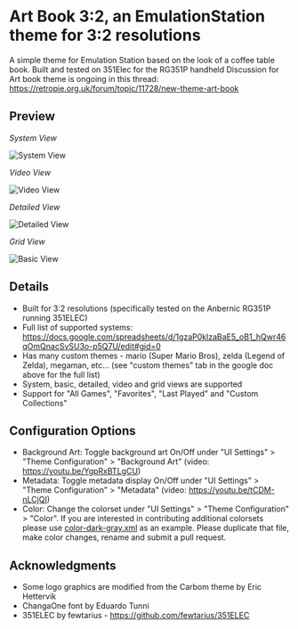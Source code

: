 # Art Book 3:2, an EmulationStation theme for 3:2 resolutions
A simple theme for Emulation Station based on the look of a coffee table book.  Built and tested on 351Elec for the RG351P handheld
Discussion for Art book theme is ongoing in this thread: https://retropie.org.uk/forum/topic/11728/new-theme-art-book


## Preview

*System View*

![System View](https://i.imgur.com/1RGfbBP.png)

*Video View*

![Video View](https://i.imgur.com/21yeUMy.png)

*Detailed View*

![Detailed View](https://i.imgur.com/QauSTJf.png)

*Grid View*

![Basic View](https://i.imgur.com/FbU32kX.png)


## Details

- Built for 3:2 resolutions (specifically tested on the Anbernic RG351P running 351ELEC)
- Full list of supported systems: https://docs.google.com/spreadsheets/d/1gzaP0klzaBaE5_oB1_hQwr46qOmQnacSvSU3o-p5Q7U/edit#gid=0
- Has many custom themes - mario (Super Mario Bros), zelda (Legend of Zelda), megaman, etc... (see "custom themes" tab in the google doc above for the full list) 
- System, basic, detailed, video and grid views are supported
- Support for "All Games", "Favorites", "Last Played" and "Custom Collections"


## Configuration Options

- Background Art: Toggle background art On/Off under "UI Settings" > "Theme Configuration" > "Background Art" (video: https://youtu.be/YgpRxBTLgCU)
- Metadata: Toggle metadata display On/Off under "UI Settings" > "Theme Configuration" > "Metadata" (video: https://youtu.be/tCDM-nLCjQI)
- Color: Change the colorset under "UI Settings" > "Theme Configuration" > "Color".  If you are interested in contributing additional colorsets please use [color-dark-gray.xml](https://github.com/anthonycaccese/es-theme-art-book-3-2/blob/main/_inc/subsets/color-dark-gray.xml) as an example. Please duplicate that file, make color changes, rename and submit a pull request.


## Acknowledgments

- Some logo graphics are modified from the Carbom theme by Eric Hettervik
- ChangaOne font by Eduardo Tunni
- 351ELEC by fewtarius - https://github.com/fewtarius/351ELEC
